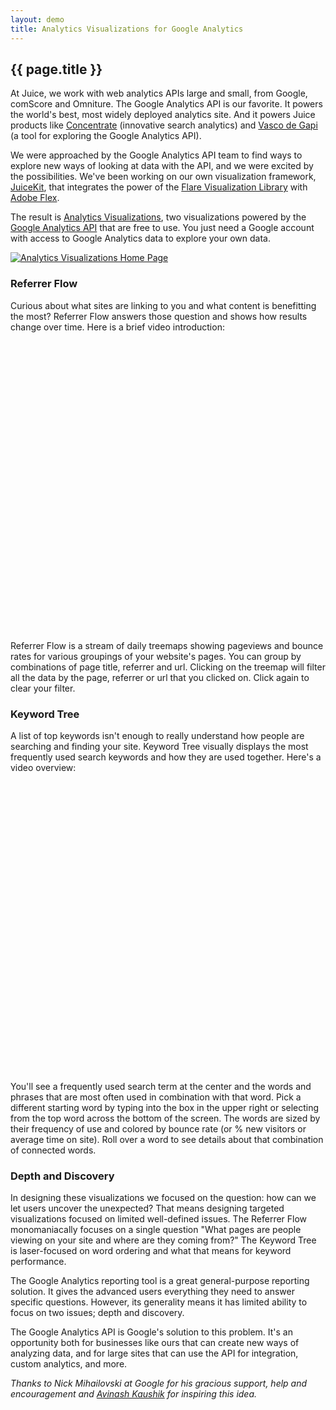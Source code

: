 ```yaml
---
layout: demo
title: Analytics Visualizations for Google Analytics
---
```

## {{ page.title }}

At Juice, we work with web analytics APIs large and small, from Google, comScore and Omniture. The Google Analytics API is our favorite. It powers the world's best, most widely deployed analytics site.  And it powers Juice products like [Concentrate](http://www.concentrateme.com) (innovative search analytics) and [Vasco de Gapi](http://vascodegapi.juiceanalytics.com) (a tool for exploring the Google Analytics API).

We were approached by the Google Analytics API team to find ways to explore new ways of looking at data with the API, and we were excited by the possibilities. We've been working on our own visualization framework, [JuiceKit](http://www.juicekit.org), that integrates the power of the [Flare Visualization Library](http://flare.prefuse.org/) with [Adobe Flex](http://www.adobe.com/products/flex/).

The result is [Analytics Visualizations](http://analyticsvisualizations.appspot.com), two visualizations powered by the [Google Analytics API](http://code.google.com/apis/analytics/docs/) that are free to use. You just need a Google account with access to Google Analytics data to explore your own data.

<p><a href="http://analyticsvisualizations.appspot.com"><img src="http://media.juiceanalytics.com/images/analyticsvisualizations.jpg" alt="Analytics Visualizations Home Page" title="Analytics Visualizations Home Page"></a></p>


### Referrer Flow

Curious about what sites are linking to you and what content is benefitting the most? Referrer Flow answers those question and shows how results change over time. Here is a brief video introduction:

<object width="580" height="465"><param name="movie" value="http://www.youtube.com/v/WkgFK2rshUk&hl=en_US&fs=1&"></param><param name="allowFullScreen" value="true"></param><param name="allowscriptaccess" value="always"></param><embed src="http://www.youtube.com/v/WkgFK2rshUk&hl=en_US&fs=1&" type="application/x-shockwave-flash" allowscriptaccess="always" allowfullscreen="true" width="580" height="465"></embed></object>

Referrer Flow is a stream of daily treemaps showing pageviews and bounce rates for various groupings of your website's pages. You can group by combinations of page title, referrer and url. Clicking on the treemap will filter all the data by the page, referrer or url that you clicked on. Click again to clear your filter. 

### Keyword Tree

A list of top keywords isn't enough to really understand how people are searching and finding your site. Keyword Tree visually displays the most frequently used search keywords and how they are used together. Here's a video overview:

<object width="580" height="465"><param name="movie" value="http://www.youtube.com/v/Ap0Nsm08A9o&hl=en_US&fs=1&"></param><param name="allowFullScreen" value="true"></param><param name="allowscriptaccess" value="always"></param><embed src="http://www.youtube.com/v/Ap0Nsm08A9o&hl=en_US&fs=1&" type="application/x-shockwave-flash" allowscriptaccess="always" allowfullscreen="true" width="580" height="465"></embed></object>

You'll see a frequently used search term at the center and the words and phrases that are most often used in combination with that word. Pick a different starting word by typing into the box in the upper right or selecting from the top word across the bottom of the screen. The words are sized by their frequency of use and colored by bounce rate (or % new visitors or average time on site). Roll over a word to see details about that combination of connected words.


### Depth and Discovery

In designing these visualizations we focused on the question: how can we let users uncover the unexpected? That means designing targeted visualizations focused on limited well-defined issues. The Referrer Flow monomaniacally focuses on a single question "What pages are people viewing on your site and where are they coming from?" The Keyword Tree is laser-focused on word ordering and what that means for keyword performance.

The Google Analytics reporting tool is a great general-purpose reporting solution. It gives the advanced users everything they need to answer specific questions. However, its generality means it has limited ability to focus on two issues; depth and discovery.

The Google Analytics API is Google's solution to this problem. It's an opportunity both for businesses like ours that can create new ways of analyzing data, and for large sites that can use the API for integration, custom analytics, and more. 

*Thanks to Nick Mihailovski at Google for his gracious support, help and encouragement and [Avinash Kaushik](http://www.kaushik.net/avinash/) for inspiring this idea.*